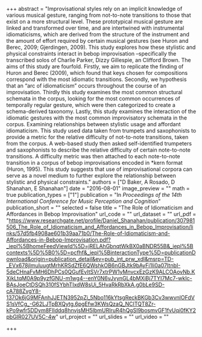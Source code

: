 +++
abstract = "Improvisational  styles  rely  on  an  implicit  knowledge  of  various musical  gesture,  ranging  from  not-to-note  transitions  to  those  that exist  on  a  more  structural  level.  These prototypical musical gesture are  linked  and  transformed  over  time,  and  are  intertwined  with instrumental  idiomaticisms,  which  are  derived  from  the  structure  of the  instrument  and  the  amount  of effort  required  by  certain  musical gestures (see Huron and Berec, 2009; Gjerdingen, 2009).  This study explores how these stylistic and physical constraints interact in bebop improvisation  –specifically  the  transcribed  solos  of  Charlie  Parker, Dizzy  Gillespie,  an  Clifford  Brown.    The  aims  of  this  study  are fourfold.  Firstly, we aim to replicate the finding of Huron and Berec (2009),  which  found  that  keys  chosen  for  compositions  correspond with the most idiomatic transitions.  Secondly, we hypothesis that an “arc    of    idiomaticism”    occurs    throughout    the    course    of    an improvisation.      Thirdly   this   study   examines   the   most   common structural  schemata  in  the  corpus,  looking  for  the  most  common occurrences   of   temporally   regular   gesture,   which   were   then categorized to create a schema-derived taxonomy.  Lastly, this study examines  the  interaction  of  the  idiomatic  gestures  with  the  most common    improvisatory    schemata in    the    corpus.    Examining relationships between stylistic usage and affordant idiomaticism.  This study  used  data  taken  from  trumpets  and  saxophonists  to  provide  a metric for the relative difficulty of not-to-note transitions, taken from the corpus.  A web-based study then asked self-identified trumpeters and   saxophonists   to   describe   the   relative   difficulty   of   certain note-to-note transitions.  A difficulty metric was then attached to each note-to-note transition in a corpus of bebop improvisations encoded in *kern  format  (Huron,  1995).    This  study  suggests  that  use  of improvisational  corpora  can  serve  as  a  novel  medium  to  further explore the relationship between stylistic and physical constraints."
authors = ["D Baker, A Rosado, D Shanahan, E Shanahan"]
date = "2016-08-01"
image_preview = ""
math = true
publication_types = ["1"]
publication = "In *Proceedings of the 14th International Conference for Music Perception and Cognition*"
publication_short = ""
selected = false
title = "The Role of Idiomaticism and Affordances in Bebop Improvisation"
url_code = ""
url_dataset = ""
url_pdf = "https://www.researchgate.net/profile/Daniel_Shanahan/publication/307981506_The_Role_of_Idiomaticism_and_Affordances_in_Bebop_Improvisation/links/57d5fb4908ae601b39aa71b0/The-Role-of-Idiomaticism-and-Affordances-in-Bebop-Improvisation.pdf?_iepl%5BhomeFeedViewId%5D=jRELAhGbnqtWkBX0aBNDR55B&_iepl%5Bcontexts%5D%5B0%5D=pcfhf&_iepl%5BinteractionType%5D=publicationDownload&origin=publication_detail&ev=pub_int_prw_xdl&msrp=TD-_EVx678jlmuluugtMrhKRSdZfE6QWshkOB6nGBJtk9bAyFi1li0a07ItnbI-5deCHnaFvMH6DhPCs0QGufEvItSVr7xtrPW1yMnvcxEzGzK9ALCOAovNb.KXjkLtqM0A9p9yzfGNU-m1wg4--enY0N6vJvynGL4bMXiBj7TYI7Mc7-wkIc-BAsJoeCtDSQh310fSYbhTIxdW8sUi_5HvaRkRbXkA.g0bLe9SD-cA788ZvgY8-137Ok6jG9MFAnhJJETN3952pZi_5Nbo116kYtsgReckBKGb3Cv3wwvnlOFdVS1sVfCg_-G62LJTpBXQytg.6pgEfw3KWsQzaQ_NCITQT8Zr-kPo9wfr5DDym8FlIddq8hnvjsMH5IbmURIruR4hQgSI9bosmvGF1fvUqi0fKY2pbGIR027UV5C-4w"
url_project = ""
url_slides = ""
url_video = ""

+++

